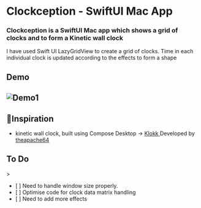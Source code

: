 <h1> Clockception - SwiftUI Mac App</h1>

<h3>Clockception is a SwiftUI Mac app which shows a grid of clocks and to form a Kinetic wall clock</h3>

<p>
I have used Swift UI LazyGridView  to create a grid of clocks. Time in each individual clock is updated according to the effects to form a shape
</p>

<h2>Demo<h2>

![Demo1](https://github.com/alokode/Clockception/blob/main/demo_gif.gif?raw=true)

<h2>🌟Inspiration</h2>
<ul>
  <li> kinetic wall clock, built using Compose Desktop -> <a href="https://github.com/theapache64/klokk">Klokk </a>
  Developed by <a href="https://github.com/theapache64/klokk">theapache64<a> </a>
</ul>

<h2>To Do</h2>>
<ul>
<li>[ ] Need to handle window size properly.
<li>[ ] Optimise code for clock data matrix handling
<li>[ ] Need to add more effects
</ul>

